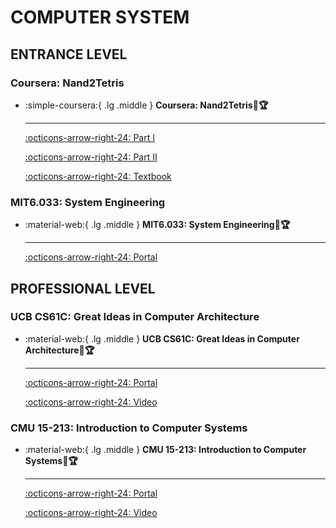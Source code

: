 # COMPUTER SYSTEM

## ENTRANCE LEVEL

### Coursera: Nand2Tetris

<div class="grid cards" markdown>

-  :simple-coursera:{ .lg .middle } __Coursera: Nand2Tetris🎯🏆__

    ---

    [:octicons-arrow-right-24: <a href="https://www.coursera.org/learn/build-a-computer/home/week/1" target="_blank"> Part I </a>](#)

    [:octicons-arrow-right-24: <a href="https://www.coursera.org/learn/nand2tetris2/home/welcome" target="_blank"> Part II </a>](#)

    [:octicons-arrow-right-24: <a href="https://github.com/PKUFlyingPig/NandToTetris/blob/13c2cd3cafadcfc29768004799b93b7050ca5d72/%5B%E8%AE%A1%E7%AE%97%E6%9C%BA%E7%B3%BB%E7%BB%9F%E8%A6%81%E7%B4%A0%EF%BC%9A%E4%BB%8E%E9%9B%B6%E5%BC%80%E5%A7%8B%E6%9E%84%E5%BB%BA%E7%8E%B0%E4%BB%A3%E8%AE%A1%E7%AE%97%E6%9C%BA%5D.(%E5%B0%BC%E8%90%A8).%E5%91%A8%E7%BB%B4.%E6%89%AB%E6%8F%8F%E7%89%88.pdf" target="_blank"> Textbook </a>](#)

</div>

### MIT6.033: System Engineering

<div class="grid cards" markdown>

-  :material-web:{ .lg .middle } __MIT6.033: System Engineering🎯🏆__

    ---

    [:octicons-arrow-right-24: <a href="https://web.mit.edu/6.033/www/" target="_blank"> Portal </a>](#)

</div>


## PROFESSIONAL LEVEL

### UCB CS61C: Great Ideas in Computer Architecture

<div class="grid cards" markdown>

-  :material-web:{ .lg .middle } __UCB CS61C: Great Ideas in Computer Architecture🎯🏆__

    ---

    [:octicons-arrow-right-24: <a href="https://cs61c.org/su20/" target="_blank"> Portal </a>](#)

    [:octicons-arrow-right-24: <a href="https://www.youtube.com/playlist?list=PLDoI-XvXO0aqgoMQvogzmf7CKiSMSUS3M" target="_blank"> Video </a>](#)

</div>

### CMU 15-213: Introduction to Computer Systems

<div class="grid cards" markdown>

-  :material-web:{ .lg .middle } __CMU 15-213: Introduction to Computer Systems🎯🏆__

    ---

    [:octicons-arrow-right-24: <a href="https://www.cs.cmu.edu/~213/schedule.html" target="_blank"> Portal </a>](#)

    [:octicons-arrow-right-24: <a href="https://www.youtube.com/watch?v=ScMxnXq6fbI&list=PL22J-I2Pi-Gf0s1CGDVtt4vuvlyjLxfem" target="_blank"> Video </a>](#)

</div>